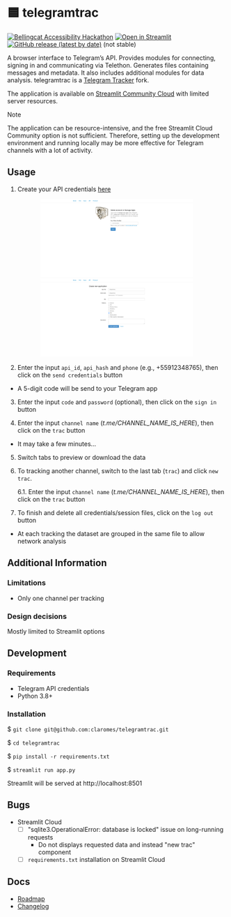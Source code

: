 # 🟦 telegramtrac

[![Bellingcat Accessibility Hackathon](https://img.shields.io/badge/%C2%BF%20Bellingcat%20Hackathon-April%202023-%23ffca8e?style=flat)](https://www.bellingcat.com/resources/2023/06/16/third-hackathon-open-source-tools/) [![Open in Streamlit](https://img.shields.io/badge/Test%20in%20Cloud-fc7a7a?logo=streamlit&labelColor=eb4949&&logoColor=white)](https://telegramtrac.streamlit.app/) [![GitHub release (latest by date)](https://img.shields.io/github/v/release/claromes/telegramtrac?include_prereleases)](https://github.com/claromes/telegramtrac/releases) (not stable)

A browser interface to Telegram’s API. Provides modules for connecting, signing in and communicating via Telethon. Generates files containing messages and metadata. It also includes additional modules for data analysis. telegramtrac is a [Telegram Tracker](https://github.com/estebanpdl/telegram-tracker) fork.

The application is available on [Streamlit Community Cloud](https://telegramtrac.streamlit.app) with limited server resources.

> [!NOTE]
> The application can be resource-intensive, and the free Streamlit Cloud Community option is not sufficient. Therefore, setting up the development environment and running locally may be more effective for Telegram channels with a lot of activity.

## Usage

1. Create your API credentials [here](https://my.telegram.org/auth)

<p align="center">
    <img src="assets/credentials_1.png" width="350">
    <img src="assets/credentials_2.png" width="350">
</p>
<p align="center">

</p>

2. Enter the input `api_id`, `api_hash` and `phone` (e.g., +55912348765), then click on the `send credentials` button

- A 5-digit code will be send to your Telegram app

3. Enter the input `code` and `password` (optional), then click on the `sign in` button

4. Enter the input `channel name` (*t.me/CHANNEL_NAME_IS_HERE*), then click on the `trac` button

- It may take a few minutes...

5. Switch tabs to preview or download the data

6. To tracking another channel, switch to the last tab (`trac`) and click `new trac`.

    6.1. Enter the input `channel name` (*t.me/CHANNEL_NAME_IS_HERE*), then click on the `trac` button

7. To finish and delete all credentials/session files, click on the `log out` button

- At each tracking the dataset are grouped in the same file to allow network analysis

## Additional Information

### Limitations

- Only one channel per tracking

### Design decisions

Mostly limited to Streamlit options

## Development

### Requirements

- Telegram API credentials
- Python 3.8+

### Installation

$ `git clone git@github.com:claromes/telegramtrac.git`

$ `cd telegramtrac`

$ `pip install -r requirements.txt`

$ `streamlit run app.py`

Streamlit will be served at http://localhost:8501

## Bugs

- Streamlit Cloud
    - [ ] "sqlite3.OperationalError: database is locked" issue on long-running requests
        - Do not displays requested data and instead  "new trac" component
    - [ ] `requirements.txt` installation on Streamlit Cloud

## Docs

- [Roadmap](docs/ROADMAP.md)
- [Changelog](docs/CHANGELOG.md)
